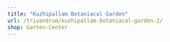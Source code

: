 ```yaml
---
title: "Kuzhipallam Botaniacal Garden"
url: /trivandrum/kuzhipallam-botaniacal-garden-2/
shop: Garten-Center
---
```

